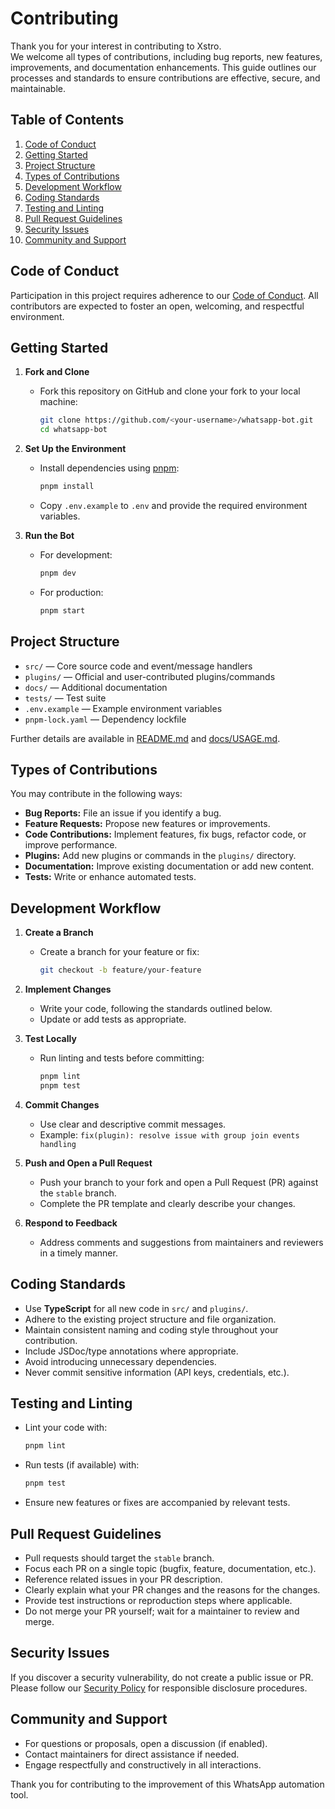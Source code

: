 # Contributing

Thank you for your interest in contributing to Xstro.  
We welcome all types of contributions, including bug reports, new features, improvements, and documentation enhancements. This guide outlines our processes and standards to ensure contributions are effective, secure, and maintainable.

## Table of Contents

1. [Code of Conduct](#code-of-conduct)
2. [Getting Started](#getting-started)
3. [Project Structure](#project-structure)
4. [Types of Contributions](#types-of-contributions)
5. [Development Workflow](#development-workflow)
6. [Coding Standards](#coding-standards)
7. [Testing and Linting](#testing-and-linting)
8. [Pull Request Guidelines](#pull-request-guidelines)
9. [Security Issues](#security-issues)
10. [Community and Support](#community-and-support)

## Code of Conduct

Participation in this project requires adherence to our [Code of Conduct](CODE_OF_CONDUCT.md). All contributors are expected to foster an open, welcoming, and respectful environment.

## Getting Started

1. **Fork and Clone**
   - Fork this repository on GitHub and clone your fork to your local machine:
     ```bash
     git clone https://github.com/<your-username>/whatsapp-bot.git
     cd whatsapp-bot
     ```

2. **Set Up the Environment**
   - Install dependencies using [pnpm](https://pnpm.io/):
     ```bash
     pnpm install
     ```
   - Copy `.env.example` to `.env` and provide the required environment variables.

3. **Run the Bot**
   - For development:
     ```bash
     pnpm dev
     ```
   - For production:
     ```bash
     pnpm start
     ```

## Project Structure

- `src/` — Core source code and event/message handlers
- `plugins/` — Official and user-contributed plugins/commands
- `docs/` — Additional documentation
- `tests/` — Test suite
- `.env.example` — Example environment variables
- `pnpm-lock.yaml` — Dependency lockfile

Further details are available in [README.md](./README.md) and [docs/USAGE.md](./docs/USAGE.md).

## Types of Contributions

You may contribute in the following ways:

- **Bug Reports:** File an issue if you identify a bug.
- **Feature Requests:** Propose new features or improvements.
- **Code Contributions:** Implement features, fix bugs, refactor code, or improve performance.
- **Plugins:** Add new plugins or commands in the `plugins/` directory.
- **Documentation:** Improve existing documentation or add new content.
- **Tests:** Write or enhance automated tests.

## Development Workflow

1. **Create a Branch**
   - Create a branch for your feature or fix:
     ```bash
     git checkout -b feature/your-feature
     ```

2. **Implement Changes**
   - Write your code, following the standards outlined below.
   - Update or add tests as appropriate.

3. **Test Locally**
   - Run linting and tests before committing:
     ```bash
     pnpm lint
     pnpm test
     ```

4. **Commit Changes**
   - Use clear and descriptive commit messages.
   - Example: `fix(plugin): resolve issue with group join events handling`

5. **Push and Open a Pull Request**
   - Push your branch to your fork and open a Pull Request (PR) against the `stable` branch.
   - Complete the PR template and clearly describe your changes.

6. **Respond to Feedback**
   - Address comments and suggestions from maintainers and reviewers in a timely manner.

## Coding Standards

- Use **TypeScript** for all new code in `src/` and `plugins/`.
- Adhere to the existing project structure and file organization.
- Maintain consistent naming and coding style throughout your contribution.
- Include JSDoc/type annotations where appropriate.
- Avoid introducing unnecessary dependencies.
- Never commit sensitive information (API keys, credentials, etc.).

## Testing and Linting

- Lint your code with:
  ```bash
  pnpm lint
  ```
- Run tests (if available) with:
  ```bash
  pnpm test
  ```
- Ensure new features or fixes are accompanied by relevant tests.

## Pull Request Guidelines

- Pull requests should target the `stable` branch.
- Focus each PR on a single topic (bugfix, feature, documentation, etc.).
- Reference related issues in your PR description.
- Clearly explain what your PR changes and the reasons for the changes.
- Provide test instructions or reproduction steps where applicable.
- Do not merge your PR yourself; wait for a maintainer to review and merge.

## Security Issues

If you discover a security vulnerability, do not create a public issue or PR.  
Please follow our [Security Policy](SECURITY.md) for responsible disclosure procedures.

## Community and Support

- For questions or proposals, open a discussion (if enabled).
- Contact maintainers for direct assistance if needed.
- Engage respectfully and constructively in all interactions.

Thank you for contributing to the improvement of this WhatsApp automation tool.
